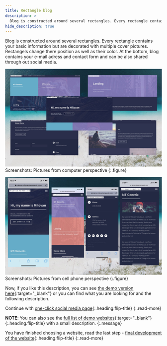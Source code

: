 ```yaml
---
title: Rectangle blog
description: >
  Blog is constructed around several rectangles. Every rectangle contains your basic information but are decorated with... by Milovan Tomašević
hide_description: true
---
```


Blog is constructed around several rectangles. Every rectangle contains your basic information but are decorated with multiple cover pictures. Rectangels change there position as well as their color. At the bottom, blog contains your e-mail adress and contact form and can be also shared through out social media.

![](/assets/img/sites/demo10/screenshot-from-mac.jpg)
Screenshots: Pictures from computer perspective
{:.figure}

![](/assets/img/sites/demo10/screenshot-from-iphone.jpg)
Screenshots: Pictures from cell phone perspective
{:.figure}


Now, if you like this description, you can see [the demo version here][demo10]{:target="_blank"} or you can find what you are looking for and the following description.


Continue with [one-click social media page]{:.heading.flip-title}
{:.read-more}

**NOTE**: You can also see the [full list of demo websites]{:target="_blank"}{:.heading.flip-title} with a small description.
{:.message}


You have finished choosing a website, read the last step - [final development of the website]{:.heading.flip-title}
{:.read-more}

[demo10]: https://www.demo.milovantomasevic.com/demo10
[one-click social media page]: one-click-social-media-page.md
[full list of demo websites]: https://www.demo.milovantomasevic.com/
[final development of the website]: ../final-development-of-the-website.md